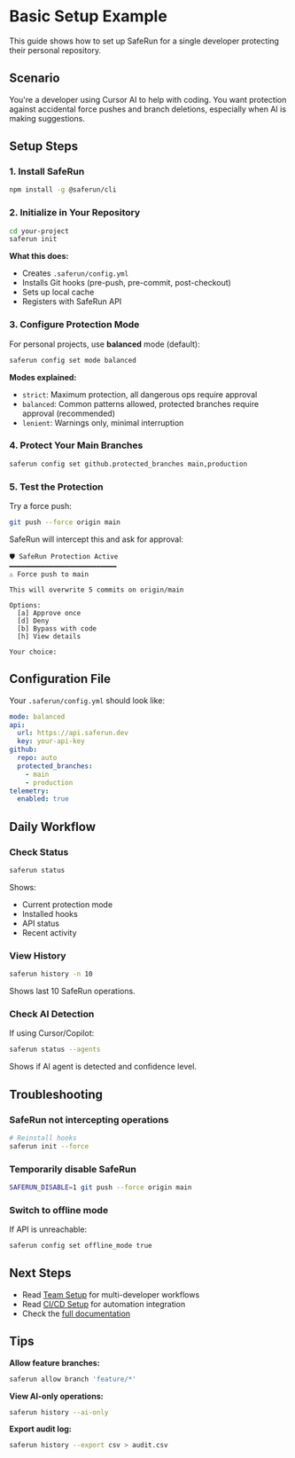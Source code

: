# Basic Setup Example

This guide shows how to set up SafeRun for a single developer protecting their personal repository.

## Scenario

You're a developer using Cursor AI to help with coding. You want protection against accidental force pushes and branch deletions, especially when AI is making suggestions.

## Setup Steps

### 1. Install SafeRun

```bash
npm install -g @saferun/cli
```

### 2. Initialize in Your Repository

```bash
cd your-project
saferun init
```

**What this does:**
- Creates `.saferun/config.yml`
- Installs Git hooks (pre-push, pre-commit, post-checkout)
- Sets up local cache
- Registers with SafeRun API

### 3. Configure Protection Mode

For personal projects, use **balanced** mode (default):

```bash
saferun config set mode balanced
```

**Modes explained:**
- `strict`: Maximum protection, all dangerous ops require approval
- `balanced`: Common patterns allowed, protected branches require approval (recommended)
- `lenient`: Warnings only, minimal interruption

### 4. Protect Your Main Branches

```bash
saferun config set github.protected_branches main,production
```

### 5. Test the Protection

Try a force push:

```bash
git push --force origin main
```

SafeRun will intercept this and ask for approval:

```
🛡️ SafeRun Protection Active
━━━━━━━━━━━━━━━━━━━━━━━━━━━
⚠️ Force push to main

This will overwrite 5 commits on origin/main

Options:
  [a] Approve once
  [d] Deny
  [b] Bypass with code
  [h] View details

Your choice: 
```

## Configuration File

Your `.saferun/config.yml` should look like:

```yaml
mode: balanced
api:
  url: https://api.saferun.dev
  key: your-api-key
github:
  repo: auto
  protected_branches:
    - main
    - production
telemetry:
  enabled: true
```

## Daily Workflow

### Check Status

```bash
saferun status
```

Shows:
- Current protection mode
- Installed hooks
- API status
- Recent activity

### View History

```bash
saferun history -n 10
```

Shows last 10 SafeRun operations.

### Check AI Detection

If using Cursor/Copilot:

```bash
saferun status --agents
```

Shows if AI agent is detected and confidence level.

## Troubleshooting

### SafeRun not intercepting operations

```bash
# Reinstall hooks
saferun init --force
```

### Temporarily disable SafeRun

```bash
SAFERUN_DISABLE=1 git push --force origin main
```

### Switch to offline mode

If API is unreachable:

```bash
saferun config set offline_mode true
```

## Next Steps

- Read [Team Setup](./team-setup.md) for multi-developer workflows
- Read [CI/CD Setup](./ci-cd-setup.md) for automation integration
- Check the [full documentation](../README.md)

## Tips

**Allow feature branches:**
```bash
saferun allow branch 'feature/*'
```

**View AI-only operations:**
```bash
saferun history --ai-only
```

**Export audit log:**
```bash
saferun history --export csv > audit.csv
```
